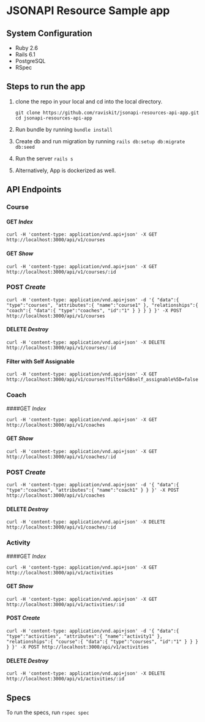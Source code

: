 # JSONAPI Resource Sample app

## System Configuration
 * Ruby 2.6
 * Rails 6.1
 * PostgreSQL
 * RSpec
 
## Steps to run the app


1. clone the repo in your local and cd into the local directory.
 
	  ```
	  git clone https://github.com/raviskit/jsonapi-resources-api-app.git
	  cd jsonapi-resources-api-app
	  ``` 
  
2. Run bundle by running `bundle install` 
3. Create db and run migration by running `rails db:setup db:migrate db:seed`
4. Run the server `rails s`
5. Alternatively, App is dockerized as well.

## API Endpoints

### Course
#### GET _Index_

	curl -H 'content-type: application/vnd.api+json' -X GET http://localhost:3000/api/v1/courses

#### GET _Show_

	curl -H 'content-type: application/vnd.api+json' -X GET http://localhost:3000/api/v1/courses/:id

### POST _Create_

	curl -H 'content-type: application/vnd.api+json' -d '{ "data":{ "type":"courses", "attributes":{ "name":"course1" }, "relationships":{ "coach":{ "data":{ "type":"coaches", "id":"1" } } } } }' -X POST http://localhost:3000/api/v1/courses
 
#### DELETE _Destroy_

	curl -H 'content-type: application/vnd.api+json' -X DELETE http://localhost:3000/api/v1/courses/:id

#### Filter with Self Assignable

	curl -H 'content-type: application/vnd.api+json' -X GET http://localhost:3000/api/v1/courses?filter%5Bself_assignable%5D=false


### Coach

####GET _Index_

	curl -H 'content-type: application/vnd.api+json' -X GET http://localhost:3000/api/v1/coaches

#### GET _Show_
   
	curl -H 'content-type: application/vnd.api+json' -X GET http://localhost:3000/api/v1/coaches/:id

### POST _Create_

	curl -H 'content-type: application/vnd.api+json' -d '{ "data":{ "type":"coaches", "attributes":{ "name":"coach1" } } }' -X POST http://localhost:3000/api/v1/coaches

#### DELETE _Destroy_
	curl -H 'content-type: application/vnd.api+json' -X DELETE http://localhost:3000/api/v1/coaches/:id


### Activity

####GET _Index_

	curl -H 'content-type: application/vnd.api+json' -X GET http://localhost:3000/api/v1/activities

#### GET _Show_
   
	curl -H 'content-type: application/vnd.api+json' -X GET http://localhost:3000/api/v1/activities/:id

#### POST _Create_
	curl -H 'content-type: application/vnd.api+json' -d '{ "data":{ "type":"activities", "attributes":{ "name":"activity1" }, "relationships":{ "course":{ "data":{ "type":"courses", "id":"1" } } } } }' -X POST http://localhost:3000/api/v1/activities

#### DELETE _Destroy_
	curl -H 'content-type: application/vnd.api+json' -X DELETE http://localhost:3000/api/v1/activities/:id


## Specs
To run the specs, run `rspec spec`